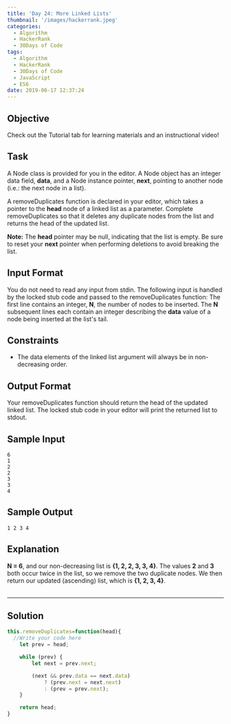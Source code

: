 ```yaml
---
title: 'Day 24: More Linked Lists'
thumbnail: '/images/hackerrank.jpeg'
categories:
  - Algorithm
  - HackerRank
  - 30Days of Code
tags:
  - Algorithm
  - HackerRank
  - 30Days of Code
  - JavaScript
  - ES6
date: 2019-06-17 12:37:24
---
```


## Objective

Check out the Tutorial tab for learning materials and an instructional video!

<!-- more -->

## Task

A Node class is provided for you in the editor. A Node object has an integer data field, **data**, and a Node instance pointer, **next**, pointing to another node (i.e.: the next node in a list).

A removeDuplicates function is declared in your editor, which takes a pointer to the **head** node of a linked list as a parameter. Complete removeDuplicates so that it deletes any duplicate nodes from the list and returns the head of the updated list.

**Note:** The **head** pointer may be null, indicating that the list is empty. Be sure to reset your **next** pointer when performing deletions to avoid breaking the list.


## Input Format

You do not need to read any input from stdin. The following input is handled by the locked stub code and passed to the removeDuplicates function: 
The first line contains an integer, **N**, the number of nodes to be inserted. 
The **N** subsequent lines each contain an integer describing the **data** value of a node being inserted at the list's tail.


## Constraints

- The data elements of the linked list argument will always be in non-decreasing order.


## Output Format

Your removeDuplicates function should return the head of the updated linked list. The locked stub code in your editor will print the returned list to stdout.


## Sample Input

```
6
1
2
2
3
3
4
```

## Sample Output

```
1 2 3 4
```


## Explanation

**N = 6**, and our non-decreasing list is **{1, 2, 2, 3, 3, 4}**. The values **2** and **3** both occur twice in the list, so we remove the two duplicate nodes. We then return our updated (ascending) list, which is **{1, 2, 3, 4}**.
<br/>
<br/>

---

## Solution
```javascript
this.removeDuplicates=function(head){
  //Write your code here
    let prev = head;

    while (prev) {
        let next = prev.next;

        (next && prev.data == next.data)
            ? (prev.next = next.next)
            : (prev = prev.next);
    }

    return head;
}
```